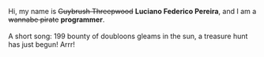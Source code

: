 Hi, my name is ~~Guybrush Threepwood~~ **Luciano Federico Pereira**, and I am a ~~wannabe pirate~~ **programmer**.<br><br>A short song: 199 bounty of doubloons gleams in the sun, a treasure hunt has just begun! Arrr!
